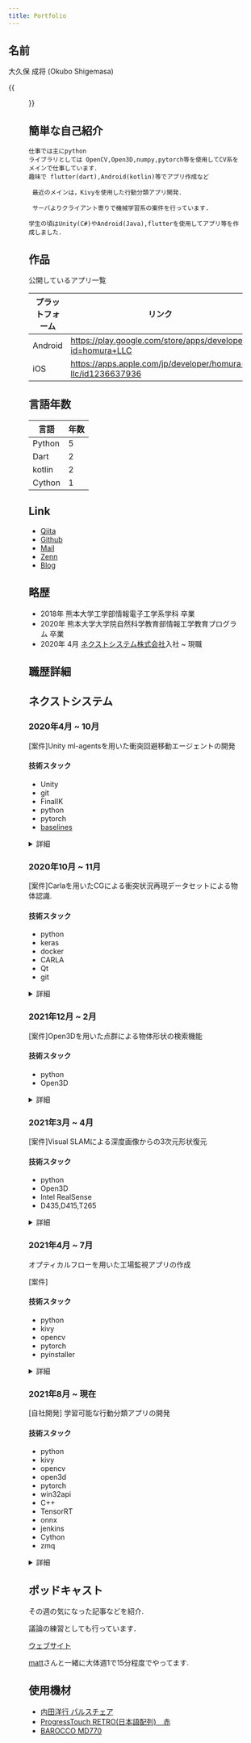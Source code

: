 ```yaml
---
title: Portfolio
---
```


## 名前

大久保 成将 (Okubo Shigemasa)

{{<figure src="chao.jpg" width="35%" float="right">}}

## 簡単な自己紹介

```
仕事では主にpython 
ライブラリとしては OpenCV,Open3D,numpy,pytorch等を使用してCV系をメインで仕事しています．
趣味で flutter(dart),Android(kotlin)等でアプリ作成など

 最近のメインは，Kivyを使用した行動分類アプリ開発．
 
 サーバよりクライアント寄りで機械学習系の案件を行っています.　

学生の頃はUnity(C#)やAndroid(Java),flutterを使用してアプリ等を作成しました．
```

## 作品

 公開しているアプリ一覧
 
| プラットフォーム | リンク|
| --- | --- |
| Android| https://play.google.com/store/apps/developer?id=homura+LLC |
| iOS | https://apps.apple.com/jp/developer/homura-llc/id1236637936|

## 言語年数

| 言語 | 年数| 
| --- | --- |
|Python |5|
|Dart |2|
|kotlin |2|
|Cython | 1|

## Link

* [Qiita](https://qiita.com/Alt_Shift_N)
* [Github](https://github.com/OhkuboSGMS)
* [Mail](mailto:ginger.os777146th@gmail.com)
* [Zenn](https://zenn.dev/alt_shift_n)
* [Blog](https://ohkubosgms.hatenablog.com/)

## 略歴

- 2018年 熊本大学工学部情報電子工学系学科 卒業
- 2020年 熊本大学大学院自然科学教育部情報工学教育プログラム 卒業
- 2020年 4月 [ネクストシステム株式会社](https://www.next-system.com/)入社 ~ 現職

## 職歴詳細

## ネクストシステム

### 2020年4月 ~ 10月

[案件]Unity ml-agentsを用いた衝突回避移動エージェントの開発

#### 技術スタック

* Unity
* git
* FinalIK
* python
* pytorch
* [baselines](https://github.com/openai/baselines)

<details>
  <summary>詳細</summary>

[Unity ml-agents](https://github.com/Unity-Technologies/ml-agents)を使用して，6軸ロボットアームの衝突回避エージェント作成.
バージョンは [Beta 0.15.0](https://github.com/Unity-Technologies/ml-agents/releases/tag/0.15.0)付近を使用.

#### 概要

6軸ロボットの先端を目標に対して障害物を避けるように移動するエージェントを強化学習を用いて汎用的なモデルを作成する．

#### 具体的な内容

各アクチュエータの加速度を行動として，ロボットアームを移動させる．
Unityの物理環境内において，衝突判定のシミュレーションを行い，学習する．
状態は各アクチュエータの角度，レイの衝突判定などを使用．

#### チーム構成

| 役割 | 人数|
| --- | --- |
| マネージャ | 1 |
| エンジニア | 2 | 

#### 結果

ある程度決まった状況では回避行動が可能になったが汎用的な動きを学習はできなかった．
Unityでデフォルトで用意されている学習アルゴリズムでトライするに終わったため，より様々な手法を調査，論文等もロボットアームに関連する
情報をより集めたうえで，どう始めるかも含めて検討していければより良い結果が残せたのではないかと考えられる.

入社途中から参画したプロジェクトのため，既に用意されている状況から頑張るしかない状態もあった．

当時のml-agentドキュメントを翻訳した記事: [リンク](https://qiita.com/Alt_Shift_N/items/2c37fbb26d739b7f3046)
</details>

### 2020年10月 ~ 11月

[案件]Carlaを用いたCGによる衝突状況再現データセットによる物体認識.

#### 技術スタック

* python
* keras
* docker
* CARLA
* Qt
* git

<details>
  <summary>詳細</summary>

#### 概要

車載カメラによる発生しづらいシチュエーションデータをCGによる作成,精度向上検証.

途中参加.

#### 具体的な内容

接触事故といった現実では 収集が難しい画像データを
Unreal Engine製の自動運転フレームワークワークであるCARLAを用いて，現実的なCGデータとして生成．

生成したCGデータを元データにミックスすることで精度向上を図る．

主に，精度向上の指標確認機能，データセット品質確認，統計情報収集機能等を作成．

#### チーム構成

| 役割 | 人数|
| --- | -- |
| マネージャ | 1 |
| エンジニア | 3 |
| CGエンジニア| 1 |

#### 結論

このプロジェクトもまた途中参加のプロジェクトでプチ炎上気味だった．
現実世界の映像とCG世界の間の誤差が大きく，目的となる現実世界での検出精度がなかなか上がらなかった．

プログラム自体のバグ等もあり，前提とする環境自体の間違いやアノテーションの特殊性など要因となりうる原因は
多岐にわたるため，それぞれについて報告して完了．

</details>

### 2021年12月 ~ 2月

[案件]Open3Dを用いた点群による物体形状の検索機能

#### 技術スタック

* python
* Open3D

<details>
  <summary>詳細</summary>

#### 概要

ICP位置合わせやFPFH特徴量等の古典的なアルゴリズムを用いて，物体形状検索システムを開発.

#### 具体的な内容

3Dメッシュデータ間の比較可能な機能を検討，作成．
検索が可能になることによって，メッシュデータ付随する付加情報を取得可能．
新規メッシュデータを作成時に以前のデータを参考にできるシステムが作成可能になる．

Open3Dに実装されている位置合わせアルゴリズム，KDTree,FLANN,視覚化機能等を活用し開発．
クライアントと開発の進捗状況の報告，方向性の検討等も行った．

開発は1人で行った．

#### チーム構成

| 役割 | 人数|
| --- | -- |
| マネージャ | 1 |
| エンジニア | 1 |

#### 結果

最終的にpythonのCLIプログラムとして，まとめて納品．
クライアントに満足してもらう結果が得られた．

#### 参考資料

| title   | url  |
| --- | --- |
|3次元レジストレーションの基礎とOpen3Dを用いた3次元点群処理 | https://www.slideshare.net/ttamaki/3open3d3|
| Open3D Doc| 　doc|
| 物体認識のための3次元特徴量とその周辺 |  http://isl.sist.chukyo-u.ac.jp/Archives/Nagoya-CV-PRML-2015March-Hashimoto.pdf|

</details>

### 2021年3月 ~ 4月

[案件]Visual SLAMによる深度画像からの3次元形状復元

#### 技術スタック

* python
* Open3D
* Intel RealSense
* D435,D415,T265

<details>
  <summary>詳細</summary>

#### 概要

RealSenseを用いたRGBD動画像+トラッキングデータからローカルデバイスでの物体形状の3D復元.

#### 具体的な内容

ノートPCにに取り付けられたデプスセンサ(D415,D435)とトラッキングセンサ(T265)を用いて
RGBDとPoseを取得.

センサデータをOpen3DのReconstruction Systemを用いて3Dメッシュを生成．

スキャンデータから生成したメッシュと元のCADデータを位置合わせして比較する．

一連の作業をアプリケーションとして動作するよう作成．

#### チーム構成

| 役割 | 人数|
| --- | -- |
| マネージャ | 1 |
| エンジニア | 2 |

#### 結論

スキャン対象の物体の反射率や表面のテクスチャ，形状等によって生成データの
精度が全くことなるため，できるだけテストケースの物体で正常にスキャンできるようパラメータを調整.
納品．


</details>

### 2021年4月 ~ 7月

オプティカルフローを用いた工場監視アプリの作成

[案件]

#### 技術スタック

* python
* kivy
* opencv
* pytorch
* pyinstaller

<details>
  <summary>詳細</summary>

#### 概要

工場の誤動作検出アプリケーションの作成.

#### 具体的な内容

工場内の作業レーンが誤動作でストップする問題があり，問題を検出するアプリケーションを作成．
画像ベースの異常検出等のアルゴリズム等を検討．
最終的にオプティカルフローによる移動検出による停止検出でアプリケーションを作成．
アプリケーションを作成するにあたって，pythonでGUIアプリを作成可能なkivyを採用．

アプリ内でIPカメラ設定機能，検出機能，検出結果を出力等の監視アプリとしての一通りの機能を作成．
検出箇所のマスク機能，クロップ機能なども開発．
opencvでcudaの機能を使うため，cudaをwindowsでカスタムでビルド.
アプリケーションとして納品する際にはpyinstallerを用いてビルド，exe形式で納品．

同案件に参加した新入社員に対しても指導を行う．

開発のメインを担当.

#### チーム構成

| 役割 | 人数|
| --- | -- |
| マネージャ | 1 |
| エンジニア | 2 |

#### 結論

GUIアプリケーションとして納品．
クライアントに満足してもらえる結果が得られた．
アプリケーションとして必要なGUIの構造，os周辺，デバイス，動画コーデックなど総合的なスキルが必要となり，本案件で
かなり広範囲の経験と知見が得られた．
このアプリは次に紹介する自社開発の原型ともなるアプリケーションになった．
</details>

### 2021年8月 ~ 現在

[自社開発]  学習可能な行動分類アプリの開発

#### 技術スタック

* python
* kivy
* opencv
* open3d
* pytorch
* win32api
* C++
* TensorRT
* onnx
* jenkins
* Cython
* zmq

<details>
  <summary>詳細</summary>

#### 概要

ユーザ側でローカルに行動分類のアノテーション，学習，推論が可能なオールインワンアプリケーションの開発.

#### 具体的な内容

骨格推定を利用した行動分類アプリケーションの開発を目的として，
解決タスクの調査，アルゴリズムの調査，検討，アプリケーション設計，実装，GUI作成，ビルドなど

アプリケーションの作成にあたって必要となる作業を最初から終わりまですべてにメインで関わりました．

##### 2021/8 ~ 10

行動分類アルゴリズムの調査，動作検討

#### 2021/11

データ構造，変換機能，学習機能設計，実装

#### 2022/12 ~1

アプリケーションのドラフトをkivyで作成．アプリケーション構成の設計，実装

案件で実際に利用，フィードバックをもらいなら実装を進めていく

#### 2022/2 ~ 3

デザイナーにGUIのデザインを調整してもらう．提供された画面に従って，GUIを修正．

#### 2022/4 ~ 5

アプリの動作の問題や機能の改善，マニュアルの作成等4~5人で修正を行う．
jenkinsによるアプリケーションの自動ビルド機能の導入，スクリプトによりビルド処理の書き出し，
giteaを用いたissueベースでの機能改善等.

#### 2022/6 ~ 現在

2022年5月製品版公開,発売.
現在も機能追加，バグ修正等をメインで継続.
さらなる作業解析のアルゴリズム等の調査も継続中.

#### チーム構成

時期によって変動あり.
| 役割 | 人数|
| --- | -- |
| マネージャ | 1 |
| エンジニア | 2~ 4|
| 広報 | 2 |
| デザイナ | 2 |
| ローカライズ | 1 |

#### 結論

アプリケーションを製品としてパブリッシュ,本格的な複数人でのチーム開発を行う．

問題の切り出しや再現方法，説明の仕方等，他人への情報の伝え方の難しさ，考え方の違い等を実感．


</details>

## ポッドキャスト

その週の気になった記事などを紹介.

議論の練習としても行っています．

[ウェブサイト](https://anchor.fm/yoshi-kyusu)

[matt](https://twitter.com/matt76t)さんと一緒に大体週1で15分程度でやってます.

## 使用機材

* [内田洋行 パルスチェア](https://office.uchida.co.jp/products/pulse/)
* [ProgressTouch RETRO(日本語配列)　赤](https://archisite.co.jp/products/archiss/progres-touch/retro-jp/)
* [BAROCCO MD770](https://archisite.co.jp/products/mistel/barocco-md770/)

